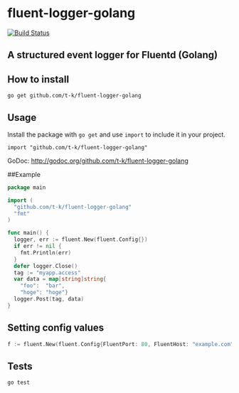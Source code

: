 fluent-logger-golang
====

[![Build Status](https://travis-ci.org/t-k/fluent-logger-golang.png?branch=master)](https://travis-ci.org/t-k/fluent-logger-golang)

## A structured event logger for Fluentd (Golang)

## How to install

```
go get github.com/t-k/fluent-logger-golang
```

## Usage

Install the package with `go get` and use `import` to include it in your project.

```
import "github.com/t-k/fluent-logger-golang"
```

GoDoc: http://godoc.org/github.com/t-k/fluent-logger-golang

##Example

```go
package main

import (
  "github.com/t-k/fluent-logger-golang"
  "fmt"
)

func main() {
  logger, err := fluent.New(fluent.Config{})
  if err != nil {
    fmt.Println(err)
  }
  defer logger.Close()
  tag := "myapp.access"
  var data = map[string]string{
    "foo":  "bar",
    "hoge": "hoge"}
  logger.Post(tag, data)
}
```
## Setting config values

```go
f := fluent.New(fluent.Config{FluentPort: 80, FluentHost: "example.com"})
```

## Tests
```
go test
```